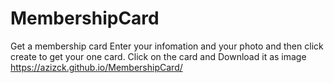 # MembershipCard
Get a membership card 
Enter your infomation and your photo and then click create to get your one card. Click on the card and Download it as image 
https://azizck.github.io/MembershipCard/

